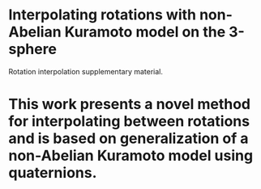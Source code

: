 # Interpolating rotations with non-Abelian Kuramoto model on the 3-sphere
Rotation interpolation supplementary material.

# This work presents a novel method for interpolating between rotations and is based on generalization of a non-Abelian Kuramoto model using quaternions.
